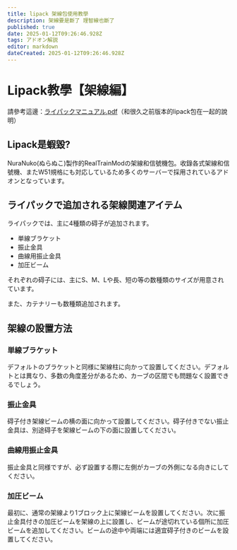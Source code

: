 ```yaml
---
title: lipack 架線包使用教學
description: 架線要是斷了 理智線也斷了
published: true
date: 2025-01-12T09:26:46.928Z
tags: アドオン解説
editor: markdown
dateCreated: 2025-01-12T09:26:46.928Z
---
```


# Lipack教學【架線編】

請參考這邊：<a href="https://ux.getuploader.com/HashimotoSesaku_download/download/8" target="_blank">ライパックマニュアル.pdf</a>（和很久之前版本的lipack包在一起的說明）

## Lipack是蝦毀?
NuraNuko(ぬらぬこ)製作的RealTrainModの架線和信號機包。收錄各式架線和信號機、またW51規格にも対応しているため多くのサーバーで採用されているアドオンとなっています。

## ライパックで追加される架線関連アイテム
ライパックでは、主に4種類の碍子が追加されます。

* 単線ブラケット
* 振止金具
* 曲線用振止金具
* 加圧ビーム

それぞれの碍子には、主にS、M、Lや長、短の等の数種類のサイズが用意されています。

また、カテナリーも数種類追加されます。

## 架線の設置方法

### 単線ブラケット
デフォルトのブラケットと同様に架線柱に向かって設置してください。デフォルトとは異なり、多数の角度差分があるため、カーブの区間でも問題なく設置できるでしょう。

### 振止金具
碍子付き架線ビームの横の面に向かって設置してください。碍子付きでない振止金具は、別途碍子を架線ビームの下の面に設置してください。

### 曲線用振止金具
振止金具と同様ですが、必ず設置する際に左側がカーブの外側になる向きにしてください。

### 加圧ビーム
最初に、通常の架線より1ブロック上に架線ビームを設置してください。次に振止金具付きの加圧ビームを架線の上に設置し、ビームが途切れている個所に加圧ビームを追加してください。ビームの途中や両端には適宜碍子付きのビームを設置してください。